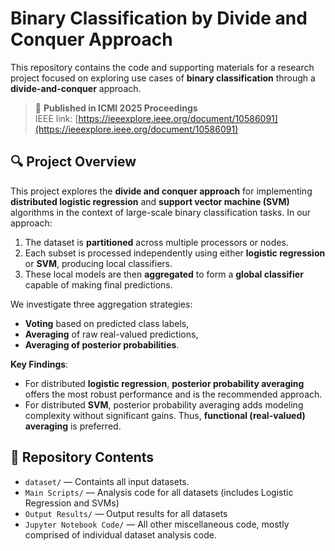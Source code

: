 # Binary Classification by Divide and Conquer Approach

This repository contains the code and supporting materials for a research project focused on exploring use cases of **binary classification** through a **divide-and-conquer** approach.

> 📰 **Published in ICMI 2025 Proceedings**  
> IEEE link: [https://ieeexplore.ieee.org/document/10586091](https://ieeexplore.ieee.org/document/10586091)

## 🔍 Project Overview

This project explores the **divide and conquer approach** for implementing **distributed logistic regression** and **support vector machine (SVM)** algorithms in the context of large-scale binary classification tasks. In our approach:

1. The dataset is **partitioned** across multiple processors or nodes.
2. Each subset is processed independently using either **logistic regression** or **SVM**, producing local classifiers.
3. These local models are then **aggregated** to form a **global classifier** capable of making final predictions.

We investigate three aggregation strategies:
- **Voting** based on predicted class labels,
- **Averaging** of raw real-valued predictions,
- **Averaging of posterior probabilities**.

**Key Findings**:
- For distributed **logistic regression**, **posterior probability averaging** offers the most robust performance and is the recommended approach.
- For distributed **SVM**, posterior probability averaging adds modeling complexity without significant gains. Thus, **functional (real-valued) averaging** is preferred.

## 📂 Repository Contents

- `dataset/` — Containts all input datasets. 
- `Main Scripts/` — Analysis code for all datasets (includes Logistic Regression and SVMs)
- `Output Results/` — Output results for all datasets 
- `Jupyter Notebook Code/` — All other miscellaneous code, mostly comprised of individual dataset analysis code. 


